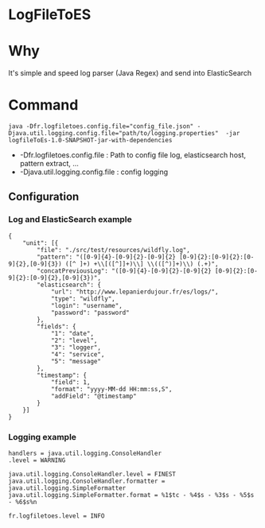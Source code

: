 # LogFileToES

# Why
It's simple and speed log parser (Java Regex) and send into ElasticSearch

# Command
    java -Dfr.logfiletoes.config.file="config_file.json" -Djava.util.logging.config.file="path/to/logging.properties"  -jar logfileToEs-1.0-SNAPSHOT-jar-with-dependencies


* -Dfr.logfiletoes.config.file : Path to config file log, elasticsearch host, pattern extract, ...
* -Djava.util.logging.config.file : config logging

## Configuration


### Log and ElasticSearch example

    {
        "unit": [{
            "file": "./src/test/resources/wildfly.log",
            "pattern": "([0-9]{4}-[0-9]{2}-[0-9]{2} [0-9]{2}:[0-9]{2}:[0-9]{2},[0-9]{3}) ([^ ]+) +\\[([^]]+)\\] \\(([^)]+)\\) (.+)",
            "concatPreviousLog": "([0-9]{4}-[0-9]{2}-[0-9]{2} [0-9]{2}:[0-9]{2}:[0-9]{2},[0-9]{3})",
            "elasticsearch": {
                "url": "http://www.lepanierdujour.fr/es/logs/",
                "type": "wildfly",
                "login": "username",
                "password": "password"
            },
            "fields": {
                "1": "date",
                "2": "level",
                "3": "logger",
                "4": "service",
                "5": "message"
            },
            "timestamp": {
                "field": 1,
                "format": "yyyy-MM-dd HH:mm:ss,S",
                "addField": "@timestamp"
            }
        }]
    }


### Logging example

    handlers = java.util.logging.ConsoleHandler
    .level = WARNING

    java.util.logging.ConsoleHandler.level = FINEST
    java.util.logging.ConsoleHandler.formatter = java.util.logging.SimpleFormatter
    java.util.logging.SimpleFormatter.format = %1$tc - %4$s - %3$s - %5$s - %6$s%n

    fr.logfiletoes.level = INFO
